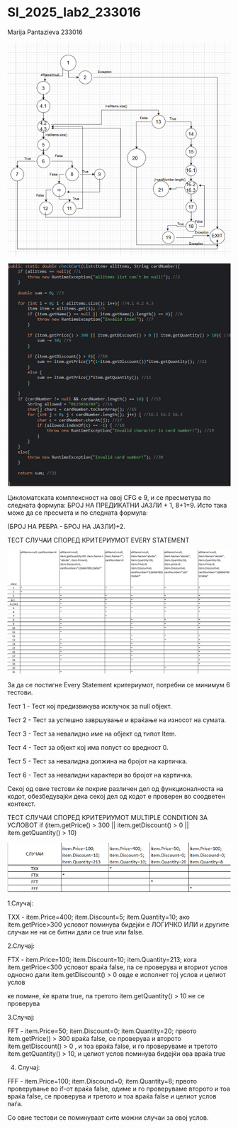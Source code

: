 # SI_2025_lab2_233016
Marija Pantazieva 233016

![CFG](images/CFG.png)

![CFG](images/funkcija.png)

Цикломатската комплексност на овој CFG е 9, и се пресметува по следната формула: БРОЈ НА ПРЕДИКАТНИ ЈАЗЛИ + 1, 8+1=9. Исто така може да се пресмета и по следната формула:

(БРОЈ НА РЕБРА - БРОЈ НА ЈАЗЛИ)+2.

ТЕСТ СЛУЧАИ СПОРЕД КРИТЕРИУМОТ EVERY STATEMENT

![CFG](images/EveryStatement.png)

За да се постигне Every Statement критериумот, потребни се минимум 6 тестови.  

Тест 1 - Тест кој предизвикува исклучок за null објект.

Тест 2 - Тест за успешно завршување и враќање на износот на сумата.

Тест 3 - Тест за невалидно име на објект од типот Item.

Тест 4 - Тест за објект кој има попуст со вредност 0.

Тест 5 - Тест за невалидна должина на бројот на картичка.

Тест 6 - Тест за невалидни карактери во бројот на картичка.

Секој од овие тестови ќе покрие различен дел од функционалноста на кодот, обезбедувајќи дека секој дел од кодот е проверен во соодветен контекст.                                                           



ТЕСТ СЛУЧАИ СПОРЕД КРИТЕРИУМОТ MULTIPLE CONDITION   ЗА УСЛОВОТ if (item.getPrice() > 300 || item.getDiscount() > 0 || item.getQuantity() > 10)

![CFG](images/MultipleCondition.png)

1.Случај:

TXX - item.Price=400; item.Discount=5; item.Quantity=10; ако item.getPrice>300 условот поминува бидејќи е ЛОГИЧКО ИЛИ и другите случаи не ни се битни дали се true или false.

2.Случај:

FТX - item.Price=100; item.Discount=10; item.Quantity=213; кога item.getPrice<300 условот враќа false, па се проверува и вториот услов односно дали item.getDiscount() > 0 овде е исполнет тој услов и целиот услов

ке помине, ќе врати true, па третото item.getQuantity() > 10 не се проверува

3.Случај:

FFT - item.Price=50; item.Discount=0; item.Quantity=20; првото item.getPrice() > 300 враќа false, се проверува и второто item.getDiscount() > 0 , и тоа враќа false, и го проверуваме и третото item.getQuantity() > 10, и целиот услов поминува бидејќи ова враќа true

4. Случај:

FFF - item.Price=100; item.Discound=0; item.Quantity=8; првото проверување во if-от враќа false, одиме и го проверуваме второто и тоа враќа false, се проверува и третото и тоа враќа false и целиот услов паѓа. 

Со овие тестови се поминуваат сите можни случаи за овој услов.

